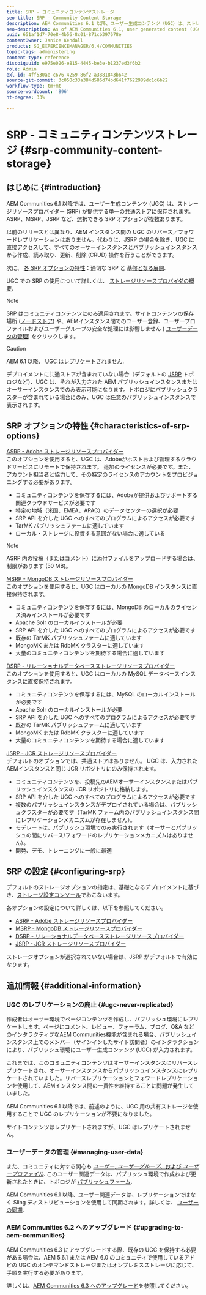 ```yaml
---
title: SRP - コミュニティコンテンツストレージ
seo-title: SRP - Community Content Storage
description: AEM Communities 6.1 以降、ユーザー生成コンテンツ（UGC）は、ストレージリソースプロバイダー（SRP）により提供される単一の共通ストアに格納されます
seo-description: As of AEM Communities 6.1, user generated content (UGC) is stored in a single, common store provided by a storage resource provider (SRP)
uuid: 651af1d7-70e8-4b56-8c01-871cb397678e
contentOwner: Janice Kendall
products: SG_EXPERIENCEMANAGER/6.4/COMMUNITIES
topic-tags: administering
content-type: reference
discoiquuid: e975e026-e815-4445-be3e-b1237ed3f6b2
role: Admin
exl-id: 4ff530ae-c676-4259-86f2-a3881843b642
source-git-commit: 3c050c33a384d586d74bd641f7622989dc1d6b22
workflow-type: tm+mt
source-wordcount: '896'
ht-degree: 33%

---
```


# SRP - コミュニティコンテンツストレージ {#srp-community-content-storage}

## はじめに {#introduction}

AEM Communities 6.1 以降では、ユーザー生成コンテンツ (UGC) は、ストレージリソースプロバイダー (SRP) が提供する単一の共通ストアに保存されます。 ASRP、MSRP、JSRP など、選択できる SRP オプションが複数あります。

以前のリリースとは異なり、AEM インスタンス間の UGC のリバース／フォワードレプリケーションはありません。代わりに、JSRP の場合を除き、UGC に直接アクセスして、すべてのオーサーインスタンスとパブリッシュインスタンスから作成、読み取り、更新、削除 (CRUD) 操作を行うことができます。

次に、 [各 SRP オプションの特性](#characteristics-of-srp-options)：適切な SRP と [基盤となる展開](topologies.md).

UGC での SRP の使用について詳しくは、 [ストレージリソースプロバイダの概要](srp.md).

>[!NOTE]
>
>SRP はコミュニティコンテンツにのみ適用されます。サイトコンテンツの保存場所 ([ノードストア](../../help/sites-deploying/data-store-config.md)) や、AEMインスタンス間でのユーザー登録、ユーザープロファイルおよびユーザーグループの安全な処理には影響しません ( [ユーザーデータの管理](#managing-user-data)) をクリックします。

>[!CAUTION]
>
>AEM 6.1 以降、 [UGC はレプリケートされません](#ugc-never-replicated).
>
>デプロイメントに共通ストアが含まれていない場合（デフォルトの [JSRP](topologies.md#jsrp) トポロジなど）、UGC は、それが入力された AEM パブリッシュインスタンスまたはオーサーインスタンスでのみ表示可能になります。トポロジにパブリッシュクラスターが含まれている場合にのみ、UGC は任意のパブリッシュインスタンスで表示されます。

## SRP オプションの特性 {#characteristics-of-srp-options}

[ASRP - Adobe ストレージリソースプロバイダー](asrp.md)\
このオプションを使用すると、UGC は、Adobeがホストおよび管理するクラウドサービスにリモートで保持されます。 追加のライセンスが必要です。また、アカウント担当者と協力して、その特定のライセンスのアカウントをプロビジョニングする必要があります。

* コミュニティコンテンツを保存するには、Adobeが提供およびサポートする関連クラウドサービスが必要です
* 特定の地域（米国、EMEA、APAC）のデータセンターの選択が必要
* SRP API を介した UGC へのすべてのプログラムによるアクセスが必要です
* TarMK パブリッシュファームに適しています
* ローカル・ストレージに投資する意図がない場合に適している

>[!NOTE]
>
>ASRP 内の投稿（またはコメント）に添付ファイルをアップロードする場合は、制限があります (50 MB)。

[MSRP - MongoDB ストレージリソースプロバイダー](msrp.md)\
このオプションを使用すると、UGC はローカルの MongoDB インスタンスに直接保持されます。

* コミュニティコンテンツを保存するには、MongoDB のローカルのライセンス済みインストールが必要です
* Apache Solr のローカルインストールが必要
* SRP API を介した UGC へのすべてのプログラムによるアクセスが必要です
* 既存の TarMK パブリッシュファームに適しています
* MongoMK または RdbMK クラスターに適しています
* 大量のコミュニティコンテンツを期待する場合に適しています

[DSRP - リレーショナルデータベースストレージリソースプロバイダー](dsrp.md)\
このオプションを使用すると、UGC はローカルの MySQL データベースインスタンスに直接保持されます。

* コミュニティコンテンツを保存するには、MySQL のローカルインストールが必要です
* Apache Solr のローカルインストールが必要
* SRP API を介した UGC へのすべてのプログラムによるアクセスが必要です
* 既存の TarMK パブリッシュファームに適しています
* MongoMK または RdbMK クラスターに適しています
* 大量のコミュニティコンテンツを期待する場合に適しています

[JSRP - JCR ストレージリソースプロバイダー](jsrp.md)\
デフォルトのオプションでは、共通ストアはありません。 UGC は、入力されたAEMインスタンスと同じ JCR リポジトリにのみ保持されます。

* コミュニティコンテンツを、投稿先のAEMオーサーインスタンスまたはパブリッシュインスタンスの JCR リポジトリに格納します。
* SRP API を介した UGC へのすべてのプログラムによるアクセスが必要です
* 複数のパブリッシュインスタンスがデプロイされている場合は、パブリッシュクラスターが必要です（TarMK ファーム内のパブリッシュインスタンス間にレプリケーションメカニズムが存在しません）。
* モデレートは、パブリッシュ環境でのみ実行されます（オーサーとパブリッシュの間にリバース/フォワードのレプリケーションメカニズムはありません）。
* 開発、デモ、トレーニングに一般に最適

## SRP の設定 {#configuring-srp}

デフォルトのストレージオプションの指定は、基礎となるデプロイメントに基づき、[ストレージ設定コンソール](srp-config.md)でおこないます。

各オプションの設定について詳しくは、以下を参照してください。

* [ASRP - Adobe ストレージリソースプロバイダー](asrp.md)
* [MSRP - MongoDB ストレージリソースプロバイダー](msrp.md)
* [DSRP - リレーショナルデータベースストレージリソースプロバイダー](dsrp.md)
* [JSRP - JCR ストレージリソースプロバイダー](jsrp.md)

ストレージオプションが選択されていない場合は、JSRP がデフォルトで有効になります。

## 追加情報 {#additional-information}

### UGC のレプリケーションの廃止 {#ugc-never-replicated}

作成者はオーサー環境でページコンテンツを作成し、パブリッシュ環境にレプリケートします。ページにコメント、レビュー、フォーラム、ブログ、Q&amp;A などのインタラクティブなAEM Communities機能が含まれる場合、パブリッシュインスタンス上でのメンバー（サインインしたサイト訪問者）のインタラクションにより、パブリッシュ環境にユーザー生成コンテンツ (UGC) が入力されます。

これまでは、このコミュニティコンテンツはオーサーインスタンスにリバースレプリケートされ、オーサーインスタンスからパブリッシュインスタンスにレプリケートされていました。リバースレプリケーションとフォワードレプリケーションを使用して、AEMインスタンス間の一貫性を維持することに問題が発生していました。

AEM Communities 6.1 以降では、前述のように、UGC 用の共有ストレージを使用することで UGC のレプリケーションが不要になりました。

サイトコンテンツはレプリケートされますが、UGC はレプリケートされません。

### ユーザーデータの管理 {#managing-user-data}

また、コミュニティに対する関心も [*ユーザー*, *ユーザーグループ*、および *ユーザープロファイル*](users.md). このユーザー関連データは、パブリッシュ環境で作成および更新されたときに、トポロジが [パブリッシュファーム](../../help/sites-deploying/recommended-deploys.md#tarmk-farm).

AEM Communities 6.1 以降、ユーザー関連データは、レプリケーションではなく Sling ディストリビューションを使用して同期されます。詳しくは、 [ユーザーの同期](sync.md).

### AEM Communities 6.2 へのアップグレード {#upgrading-to-aem-communities}

AEM Communities 6.3 にアップグレードする際、既存の UGC を保持する必要がある場合は、AEM 5.6.1 または AEM 6.0 のコミュニティで使用しているアドビの UGC のオンデマンドストレージまたはオンプレミスストレージに応じて、手順を実行する必要があります。

詳しくは、[AEM Communities 6.3 へのアップグレード](upgrade.md)を参照してください。
